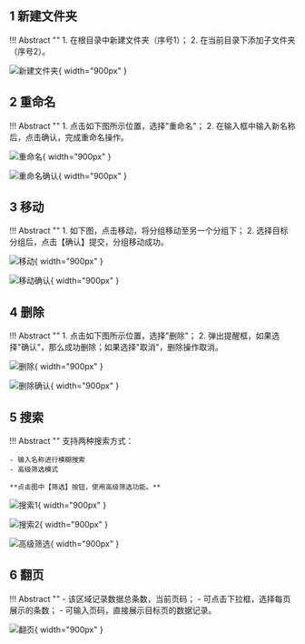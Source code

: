 ## 1 新建文件夹

!!! Abstract ""
    1. 在根目录中新建文件夹（序号1）；
    2. 在当前目录下添加子文件夹（序号2）。

![新建文件夹](../newimg/user_manual/新建文件夹.png){ width="900px" }

## 2 重命名

!!! Abstract ""
    1. 点击如下图所示位置，选择"重命名"；
    2. 在输入框中输入新名称后，点击确认，完成重命名操作。

![重命名](../newimg/user_manual/重命名.png){ width="900px" }

![重命名确认](../newimg/user_manual/重命名确认.png){ width="900px" }

## 3 移动

!!! Abstract ""
    1. 如下图，点击移动，将分组移动至另一个分组下；
    2. 选择目标分组后，点击【确认】提交，分组移动成功。

![移动](../newimg/user_manual/移动.png){ width="900px" }

![移动确认](../newimg/user_manual/移动确认.png){ width="900px" }

## 4 删除

!!! Abstract ""
    1. 点击如下图所示位置，选择"删除"；
    2. 弹出提醒框，如果选择"确认"，那么成功删除；如果选择"取消"，删除操作取消。

![删除](../newimg/user_manual/删除.png){ width="900px" }

![删除确认](../newimg/user_manual/删除确认.png){ width="900px" }

## 5 搜索

!!! Abstract ""
    支持两种搜索方式： 
    
    - 输入名称进行模糊搜索
    - 高级筛选模式  

    **点击图中【筛选】按钮，使用高级筛选功能。**

![搜索1](../newimg/user_manual/搜索1.png){ width="900px" }

![搜索2](../newimg/user_manual/搜索2.png){ width="900px" }

![高级筛选](../newimg/user_manual/高级筛选.png){ width="900px" }

## 6 翻页

!!! Abstract ""
    - 该区域记录数据总条数，当前页码；
    - 可点击下拉框，选择每页展示的条数；
    - 可输入页码，直接展示目标页的数据记录。

![翻页](../newimg/user_manual/翻页.png){ width="900px" }






















